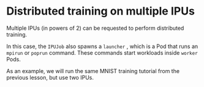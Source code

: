 # Distributed training on multiple IPUs

Multiple IPUs (in powers of 2) can be requested to perform distributed training.

In this case, the `IPUJob` also spawns a `launcher` , which is a Pod that runs an `mpirun` or `poprun` command. These commands start workloads inside `worker` Pods.

As an example, we will run the same MNIST training tutorial from the previous lesson, but use two IPUs.
